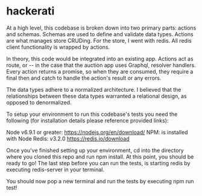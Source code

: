 # hackerati
At a high level, this codebase is broken down into two primary parts: actions and schemas. Schemas are used
to define and validate data types. Actions are what manages store CRUDing. For the store, I went with redis.
All redis client functionality is wrapped by actions.

In theory, this code would be integrated into an existing app. Actions act as route, or -- in the case
that the auction app uses Graphql, resolver handlers. Every action returns a promise, so when they are consumed,
they require a final then and catch to handle the action's result or any errors.

The data types adhere to a normalized architecture. I believed that the relationships between these data types
warranted a relational design, as opposed to denormalized.

To setup your environment to run this codebase's tests you need the following (for installation details please reference provided links):

Node v6.9.1 or greater: https://nodejs.org/en/download/
NPM: is installed with Node
Redis: v3.2.0 https://redis.io/download

Once you've finished setting up your environment, cd into the directory where you cloned this repo and run npm install.
At this point, you should be ready to go! The last step before you can run the tests, is starting redis by executing redis-server in your terminal.

You should now pop a new terminal and run the tests by executing npm run test!
